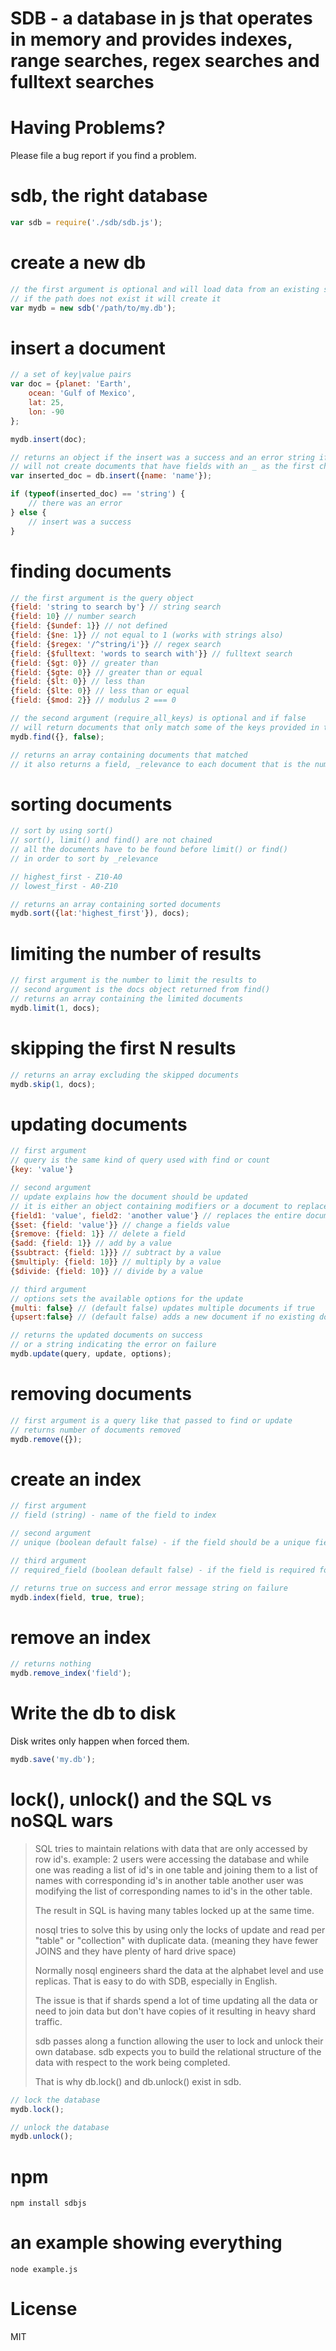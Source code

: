 # SDB - a database in js that operates in memory and provides indexes, range searches, regex searches and fulltext searches

# Having Problems?
Please file a bug report if you find a problem.

# sdb, the right database
```javascript
var sdb = require('./sdb/sdb.js');
```

# create a new db
```javascript
// the first argument is optional and will load data from an existing save
// if the path does not exist it will create it
var mydb = new sdb('/path/to/my.db');
```

# insert a document
```javascript
// a set of key|value pairs
var doc = {planet: 'Earth',
	ocean: 'Gulf of Mexico',
	lat: 25,
	lon: -90
};

mydb.insert(doc);
```

```javascript
// returns an object if the insert was a success and an error string if the insert was a failure
// will not create documents that have fields with an _ as the first character
var inserted_doc = db.insert({name: 'name'});

if (typeof(inserted_doc) == 'string') {
	// there was an error
} else {
	// insert was a success
}
```

# finding documents
```javascript
// the first argument is the query object
{field: 'string to search by'} // string search
{field: 10} // number search
{field: {$undef: 1}} // not defined
{field: {$ne: 1}} // not equal to 1 (works with strings also)
{field: {$regex: '/^string/i'}} // regex search
{field: {$fulltext: 'words to search with'}} // fulltext search
{field: {$gt: 0}} // greater than
{field: {$gte: 0}} // greater than or equal
{field: {$lt: 0}} // less than
{field: {$lte: 0}} // less than or equal
{field: {$mod: 2}} // modulus 2 === 0
```

```javascript
// the second argument (require_all_keys) is optional and if false
// will return documents that only match some of the keys provided in the query
mydb.find({}, false);

// returns an array containing documents that matched
// it also returns a field, _relevance to each document that is the number of matched fields or operator matches
```

# sorting documents
```javascript
// sort by using sort()
// sort(), limit() and find() are not chained
// all the documents have to be found before limit() or find()
// in order to sort by _relevance

// highest_first - Z10-A0
// lowest_first - A0-Z10

// returns an array containing sorted documents
mydb.sort({lat:'highest_first'}), docs);
```

# limiting the number of results
```javascript
// first argument is the number to limit the results to
// second argument is the docs object returned from find()
// returns an array containing the limited documents
mydb.limit(1, docs);
```

# skipping the first N results
```javascript
// returns an array excluding the skipped documents
mydb.skip(1, docs);
```

# updating documents
```javascript
// first argument
// query is the same kind of query used with find or count
{key: 'value'}
```

```javascript
// second argument
// update explains how the document should be updated
// it is either an object containing modifiers or a document to replace the documents found using the query
{field1: 'value', field2: 'another value'} // replaces the entire document except _id
{$set: {field: 'value'}} // change a fields value
{$remove: {field: 1}} // delete a field
{$add: {field: 1}} // add by a value
{$subtract: {field: 1}}} // subtract by a value
{$multiply: {field: 10}} // multiply by a value
{$divide: {field: 10}} // divide by a value
```

```javascript
// third argument
// options sets the available options for the update
{multi: false} // (default false) updates multiple documents if true
{upsert:false} // (default false) adds a new document if no existing document matches if true
```

```javascript
// returns the updated documents on success
// or a string indicating the error on failure
mydb.update(query, update, options);
```

# removing documents
```javascript
// first argument is a query like that passed to find or update
// returns number of documents removed
mydb.remove({});
```

# create an index
```javascript
// first argument
// field (string) - name of the field to index

// second argument
// unique (boolean default false) - if the field should be a unique field

// third argument
// required_field (boolean default false) - if the field is required for an insert and cannot be removed with $remove

// returns true on success and error message string on failure
mydb.index(field, true, true);
```

# remove an index
```javascript
// returns nothing
mydb.remove_index('field');
```

# Write the db to disk

Disk writes only happen when forced them.

```javascript
mydb.save('my.db');
```

# lock(), unlock() and the SQL vs noSQL wars
> SQL tries to maintain relations with data that are only accessed by row id's.
> example:
> 2 users were accessing the database and while one was
> reading a list of id's in one table and joining them to a list of
> names with corresponding id's in another table another user was
> modifying the list of corresponding names to id's in the other table.
>
> The result in SQL is having many tables locked up at the same time.
> 
> nosql tries to solve this by using only the locks
> of update and read per "table" or "collection" with duplicate data.
> (meaning they have fewer JOINS and they have plenty of hard drive space)
>
> Normally nosql engineers shard the data at the alphabet level and use replicas.
> That is easy to do with SDB, especially in English.
> 
> The issue is that if shards spend a lot of time updating all the data
> or need to join data but don't have copies of it resulting in heavy shard traffic.
> 
> sdb passes along a function allowing
> the user to lock and unlock their own database.
> sdb expects you to build the relational structure of the data
> with respect to the work being completed.
> 
> That is why db.lock() and db.unlock() exist in sdb.

```javascript
// lock the database
mydb.lock();

// unlock the database
mydb.unlock();
```

# npm
`npm install sdbjs`

# an example showing everything
`node example.js`

# License
MIT
